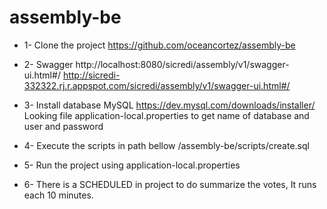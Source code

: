 # assembly-be

- 1- Clone the project
      https://github.com/oceancortez/assembly-be
     
- 2- Swagger
      http://localhost:8080/sicredi/assembly/v1/swagger-ui.html#/
      http://sicredi-332322.rj.r.appspot.com/sicredi/assembly/v1/swagger-ui.html#/

- 3- Install database MySQL
	  https://dev.mysql.com/downloads/installer/
	  Looking file application-local.properties to get name of database and user and password
	
- 4- Execute the scripts in path bellow
	  /assembly-be/scripts/create.sql
	 
- 5- Run the project using application-local.properties

- 6- There is a SCHEDULED in project to do summarize the votes, It runs each 10 minutes.


